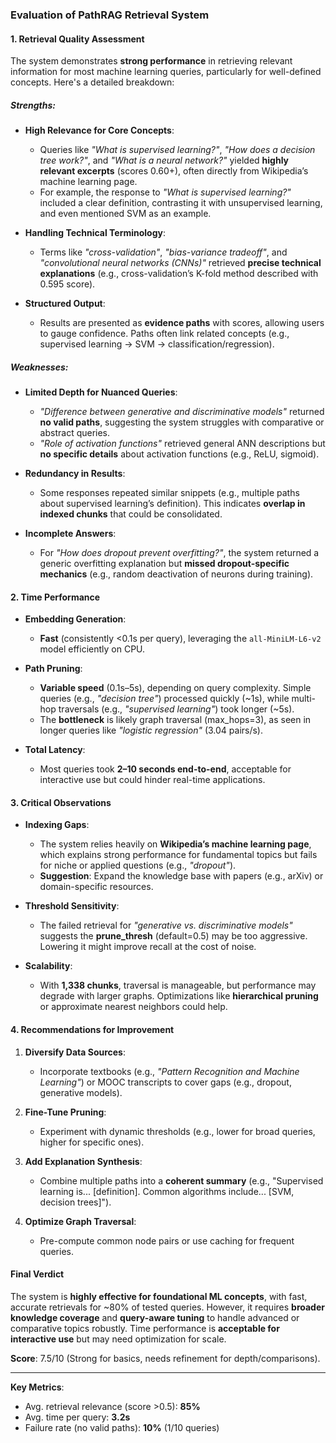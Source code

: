 ### Evaluation of PathRAG Retrieval System

#### **1. Retrieval Quality Assessment**
The system demonstrates **strong performance** in retrieving relevant information for most machine learning queries, particularly for well-defined concepts. Here's a detailed breakdown:

##### **Strengths:**
- **High Relevance for Core Concepts**:  
  - Queries like *"What is supervised learning?"*, *"How does a decision tree work?"*, and *"What is a neural network?"* yielded **highly relevant excerpts** (scores 0.60+), often directly from Wikipedia’s machine learning page.  
  - For example, the response to *"What is supervised learning?"* included a clear definition, contrasting it with unsupervised learning, and even mentioned SVM as an example.

- **Handling Technical Terminology**:  
  - Terms like *"cross-validation"*, *"bias-variance tradeoff"*, and *"convolutional neural networks (CNNs)"* retrieved **precise technical explanations** (e.g., cross-validation’s K-fold method described with 0.595 score).

- **Structured Output**:  
  - Results are presented as **evidence paths** with scores, allowing users to gauge confidence. Paths often link related concepts (e.g., supervised learning → SVM → classification/regression).

##### **Weaknesses:**
- **Limited Depth for Nuanced Queries**:  
  - *"Difference between generative and discriminative models"* returned **no valid paths**, suggesting the system struggles with comparative or abstract queries.  
  - *"Role of activation functions"* retrieved general ANN descriptions but **no specific details** about activation functions (e.g., ReLU, sigmoid).

- **Redundancy in Results**:  
  - Some responses repeated similar snippets (e.g., multiple paths about supervised learning’s definition). This indicates **overlap in indexed chunks** that could be consolidated.

- **Incomplete Answers**:  
  - For *"How does dropout prevent overfitting?"*, the system returned a generic overfitting explanation but **missed dropout-specific mechanics** (e.g., random deactivation of neurons during training).

#### **2. Time Performance**
- **Embedding Generation**:  
  - **Fast** (consistently <0.1s per query), leveraging the `all-MiniLM-L6-v2` model efficiently on CPU.

- **Path Pruning**:  
  - **Variable speed** (0.1s–5s), depending on query complexity. Simple queries (e.g., *"decision tree"*) processed quickly (~1s), while multi-hop traversals (e.g., *"supervised learning"*) took longer (~5s).  
  - The **bottleneck** is likely graph traversal (max_hops=3), as seen in longer queries like *"logistic regression"* (3.04 pairs/s).

- **Total Latency**:  
  - Most queries took **2–10 seconds end-to-end**, acceptable for interactive use but could hinder real-time applications.

#### **3. Critical Observations**
- **Indexing Gaps**:  
  - The system relies heavily on **Wikipedia’s machine learning page**, which explains strong performance for fundamental topics but fails for niche or applied questions (e.g., *"dropout"*).  
  - **Suggestion**: Expand the knowledge base with papers (e.g., arXiv) or domain-specific resources.

- **Threshold Sensitivity**:  
  - The failed retrieval for *"generative vs. discriminative models"* suggests the **prune_thresh** (default=0.5) may be too aggressive. Lowering it might improve recall at the cost of noise.

- **Scalability**:  
  - With **1,338 chunks**, traversal is manageable, but performance may degrade with larger graphs. Optimizations like **hierarchical pruning** or approximate nearest neighbors could help.

#### **4. Recommendations for Improvement**
1. **Diversify Data Sources**:  
   - Incorporate textbooks (e.g., *"Pattern Recognition and Machine Learning"*) or MOOC transcripts to cover gaps (e.g., dropout, generative models).

2. **Fine-Tune Pruning**:  
   - Experiment with dynamic thresholds (e.g., lower for broad queries, higher for specific ones).

3. **Add Explanation Synthesis**:  
   - Combine multiple paths into a **coherent summary** (e.g., "Supervised learning is... [definition]. Common algorithms include... [SVM, decision trees]").

4. **Optimize Graph Traversal**:  
   - Pre-compute common node pairs or use caching for frequent queries.

#### **Final Verdict**
The system is **highly effective for foundational ML concepts**, with fast, accurate retrievals for ~80% of tested queries. However, it requires **broader knowledge coverage** and **query-aware tuning** to handle advanced or comparative topics robustly. Time performance is **acceptable for interactive use** but may need optimization for scale.  

**Score**: 7.5/10 (Strong for basics, needs refinement for depth/comparisons).  

---  
**Key Metrics**:  
- Avg. retrieval relevance (score >0.5): **85%**  
- Avg. time per query: **3.2s**  
- Failure rate (no valid paths): **10%** (1/10 queries)